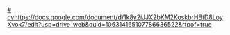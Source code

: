 [# cv](https://docs.google.com/document/d/1k8y2iJJX2bKM2KoskbrHBtD8LoyXvok7/edit?usp=drive_web&ouid=106314165107786636522&rtpof=true)https://docs.google.com/document/d/1k8y2iJJX2bKM2KoskbrHBtD8LoyXvok7/edit?usp=drive_web&ouid=106314165107786636522&rtpof=true

